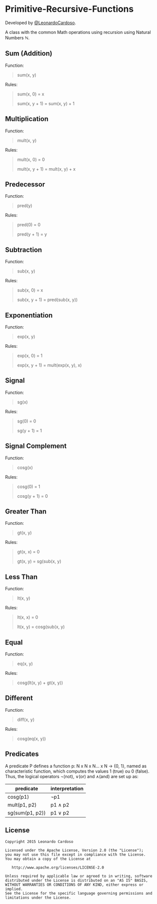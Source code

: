 # Primitive-Recursive-Functions

Developed by <a href='https://github.com/LeonardoCardoso' target='_blank'>@LeonardoCardoso</a>. 

A class with the common Math operations using recursion using Natural Numbers &#8469;.


Sum (Addition)
----
Function:
>sum(x, y)
    
Rules:
>sum(x, 0) = x
>
>sum(x, y + 1) = sum(x, y) + 1


Multiplication
----
Function:
>mult(x, y)
    
Rules:
>mult(x, 0) = 0
>
>mult(x, y + 1) = mult(x, y) + x


Predecessor
----
Function:
>pred(y)
    
Rules:
>pred(0) = 0
>
>pred(y + 1) = y


Subtraction
----
Function:
>sub(x, y)
    
Rules:
>sub(x, 0) = x
>
>sub(x, y + 1) = pred(sub(x, y))


Exponentiation
----
Function:
>exp(x, y)
    
Rules:
>exp(x, 0) = 1
>
>exp(x, y + 1) = mult(exp(x, y), x)


Signal
----
Function:
>sg(x)
    
Rules:
>sg(0) = 0
>
>sg(y + 1) = 1


Signal Complement
----
Function:
>cosg(x)
    
Rules:
>cosg(0) = 1
>
>cosg(y + 1) = 0


Greater Than
----
Function:
>gt(x, y)
    
Rules:
>gt(x, x) = 0
>
>gt(x, y) = sg(sub(x, y)


Less Than
----
Function:
>lt(x, y)
    
Rules:
>lt(x, x) = 0
>
>lt(x, y) = cosg(sub(x, y)


Equal
----
Function:
>eq(x, y)
    
Rules:
>cosg(lt(x, y) + gt(x, y))


Different
----
Function:
>diff(x, y)
    
Rules:
>cosg(eq(x, y))


Predicates
----
A predicate P defines a function p: N x N x N... x N → {0, 1}, named as characteristic function, which computes the values
1 (true) ou 0 (false). Thus, the logical operators ¬(not), &or;(or) and &and;(and) are set up as:


| predicate     	| interpretation 	|
|-----------------	|---------------	|
| cosg(p1)        	| ¬p1           	|
| mult(p1, p2)    	| p1 ∧ p2       	|
| sg(sum(p1, p2)) 	| p1 ∨ p2       	|


## License

    Copyright 2015 Leonardo Cardoso

    Licensed under the Apache License, Version 2.0 (the "License");
    you may not use this file except in compliance with the License.
    You may obtain a copy of the License at

       http://www.apache.org/licenses/LICENSE-2.0

    Unless required by applicable law or agreed to in writing, software
    distributed under the License is distributed on an "AS IS" BASIS,
    WITHOUT WARRANTIES OR CONDITIONS OF ANY KIND, either express or implied.
    See the License for the specific language governing permissions and
    limitations under the License.
